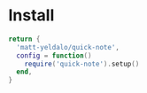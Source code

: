# Install

``` lua
return {
  'matt-yeldalo/quick-note',
  config = function()
    require('quick-note').setup()
  end,
}
```
